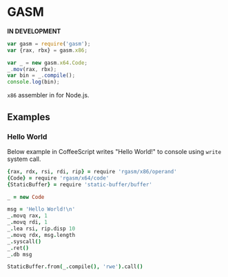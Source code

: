 # GASM

**IN DEVELOPMENT**

```js
var gasm = require('gasm');
var {rax, rbx} = gasm.x86;

var _ = new gasm.x64.Code;
_.mov(rax, rbx);
var bin = _.compile();
console.log(bin);
```

`x86` assembler in for Node.js.

## Examples

### Hello World

Below example in CoffeeScript writes "Hello World!" to console using `write` system call.

```coffeescript
{rax, rdx, rsi, rdi, rip} = require 'rgasm/x86/operand'
{Code} = require 'rgasm/x64/code'
{StaticBuffer} = require 'static-buffer/buffer'

_ = new Code

msg = 'Hello World!\n'
_.movq rax, 1
_.movq rdi, 1
_.lea rsi, rip.disp 10
_.movq rdx, msg.length
_.syscall()
_.ret()
_.db msg

StaticBuffer.from(_.compile(), 'rwe').call()
```